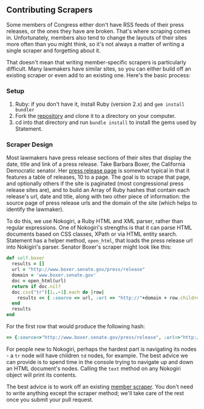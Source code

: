 ## Contributing Scrapers

Some members of Congress either don't have RSS feeds of their press releases, or the ones they have are broken. That's where scraping comes in. Unfortunately, members also tend to change the layouts of their sites more often than you might think, so it's not always a matter of writing a single scraper and forgetting about it.

That doesn't mean that writing member-specific scrapers is particularly difficult. Many lawmakers have similar sites, so you can either build off an existing scraper or even add to an existing one. Here's the basic process:

### Setup

1. Ruby: if you don't have it, install Ruby (version 2.x) and `gem install bundler`
2. Fork the [repository](https://github.com/TheUpshot/statement) and clone it to a directory on your computer.
3. cd into that directory and run `bundle install` to install the gems used by Statement.

### Scraper Design

Most lawmakers have press release sections of their sites that display the date, title and link of a press release. Take Barbara Boxer, the California Democratic senator. Her [press release page](http://www.boxer.senate.gov/press/release/) is somewhat typical in that it features a table of releases, 10 to a page. The goal is to scrape that page, and optionally others if the site is paginated (most congressional press release sites are), and to build an Array of Ruby hashes that contain each release's url, date and title, along with two other piece of information: the source page of press release urls and the domain of the site (which helps to identify the lawmaker).

To do this, we use Nokogiri, a Ruby HTML and XML parser, rather than regular expressions. One of Nokogiri's strengths is that it can parse HTML documents based on CSS classes, XPath or via HTML entity search. Statement has a helper method, `open_html`, that loads the press release url into Nokigiri's parser. Senator Boxer's scraper might look like this:

```ruby
def self.boxer
  results = []
  url = "http://www.boxer.senate.gov/press/release"
  domain = 'www.boxer.senate.gov'
  doc = open_html(url)
  return if doc.nil?
  doc.css("tr")[1..-1].each do |row|
    results << { :source => url, :url => "http://"+domain + row.children[3].children[1]['href'], :title => row.children[3].children[1].text.strip, :date => Date.parse(row.children[1].text), :domain => domain}
  end
  results
end
```
For the first row that would produce the following hash:

```ruby
=> {:source=>"http://www.boxer.senate.gov/press/release", :url=>"http://www.boxer.senate.gov/press/release/boxer-feinstein-colleagues-introduces-bill-in-support-of-positive-train-control/", :title=>"Boxer, Feinstein, Colleagues Introduces Bill in Support of Positive Train Control", :date=><Date: 2015-04-17 ((2457130j,0s,0n),+0s,2299161j)>, :domain=>"www.boxer.senate.gov"}
```

For people new to Nokogiri, perhaps the hardest part is navigating its nodes - a `tr` node will have children `td` nodes, for example. The best advice we can provide is to spend time in the console trying to navigate up and down an HTML document's nodes. Calling the `text` method on any Nokogiri object will print its contents.

The best advice is to work off an existing [member scraper](https://github.com/TheUpshot/statement/blob/master/lib/statement/scraper.rb). You don't need to write anything except the scraper method; we'll take care of the rest once you submit your pull request.
